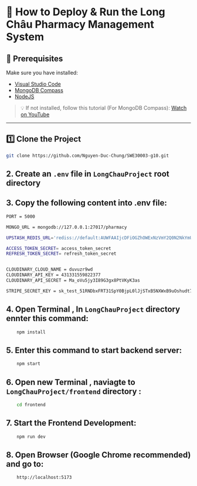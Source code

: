 # 🚀 How to Deploy & Run the **Long Châu Pharmacy Management System**

## 📌 Prerequisites
Make sure you have installed:
- [Visual Studio Code](https://code.visualstudio.com/)
- [MongoDB Compass](https://www.mongodb.com/products/tools/compass)
- [NodeJS](https://nodejs.org/en/download)

> 💡 If not installed, follow this tutorial (For MongoDB Compass): [Watch on YouTube](https://youtu.be/jvaBaxlTqU8?si=kgnqJeNO1tA5jlnd)

---

## 1️⃣ Clone the Project
```bash
git clone https://github.com/Nguyen-Duc-Chung/SWE30003-g10.git

```

## 2. Create an `.env` file in `LongChauProject` root directory

## 3. Copy the following content into  **.env** file:

```bash
PORT = 5000

MONGO_URL = mongodb://127.0.0.1:27017/pharmacy

UPSTASH_REDIS_URL='rediss://default:AUWFAAIjcDFiOGZhOWExNzVmY2Q0N2NkYmUwYzczMTBiMTA4ZWRhZHAxMA@aware-polliwog-17797.upstash.io:6379'

ACCESS_TOKEN_SECRET= access_token_secret
REFRESH_TOKEN_SECRET= refresh_token_secret


CLOUDINARY_CLOUD_NAME = duvuzr9wd
CLOUDINARY_API_KEY = 431331559822377
CLOUDINARY_API_SECRET = Ma_oVu5jy3I89G3gx8PtVKyK3as

STRIPE_SECRET_KEY = sk_test_51RNDbxFRT31SpY0BjpL0lJjSTxB5NXWxB9uOshudt7dPtAHMCcw7uq04JSAqRs9d03BHp67mltrPZ82ahqhCC3A300zlzpTy7L

```

## 4. Open Terminal , In `LongChauProject` directory ennter this command:
```bash
    npm install
```

## 5. Enter this command to start backend server:
```bash
    npm start
```

## 6. Open new Terminal , naviagte to `LongChauProject/frontend` directory :
```bash
    cd frontend
```

## 7. Start the Frontend Development:
```bash
    npm run dev
```

## 8. Open  Browser (Google Chrome recommended) and go to:
```bash
    http://localhost:5173
```

